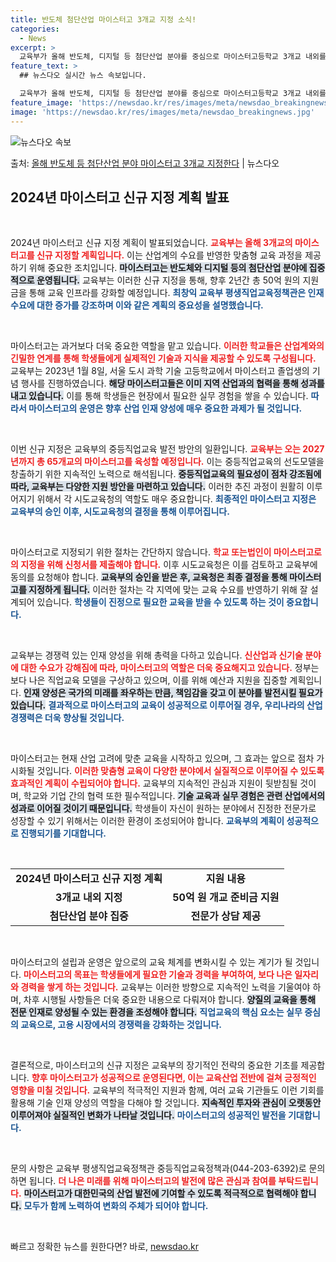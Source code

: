 ```yaml
---
title: 반도체 첨단산업 마이스터고 3개교 지정 소식!
categories:
  - News
excerpt: >
  교육부가 올해 반도체, 디지털 등 첨단산업 분야를 중심으로 마이스터고등학교 3개교 내외를 지정한다. 교육부는…
feature_text: >
  ## 뉴스다오 실시간 뉴스 속보입니다.

  교육부가 올해 반도체, 디지털 등 첨단산업 분야를 중심으로 마이스터고등학교 3개교 내외를 지정한다. 교육부는…
feature_image: 'https://newsdao.kr/res/images/meta/newsdao_breakingnews.jpg'
image: 'https://newsdao.kr/res/images/meta/newsdao_breakingnews.jpg'
---
```


![뉴스다오 속보](https://newsdao.kr/res/images/meta/newsdao_breakingnews.jpg)

<p>출처: <a href="https://newsdao.kr/3621" rel="dofollow">올해 반도체 등 첨단산업 분야 마이스터고 3개교 지정한다</a> | 뉴스다오</p>

<h2 data-ke-size="size26">2024년 마이스터고 신규 지정 계획 발표</h2>

<p data-ke-size="size16">&nbsp;</p>

2024년 마이스터고 신규 지정 계획이 발표되었습니다. <b><span style="color: #ee2323;">교육부는 올해 3개교의 마이스터고를 신규 지정할 계획입니다.</span></b> 이는 산업계의 수요를 반영한 맞춤형 교육 과정을 제공하기 위해 중요한 조치입니다. <b><span style="background-color: #21538527;">마이스터고는 반도체와 디지털 등의 첨단산업 분야에 집중적으로 운영됩니다.</span></b> 교육부는 이러한 신규 지정을 통해, 향후 2년간 총 50억 원의 지원금을 통해 교육 인프라를 강화할 예정입니다. <b><span style="color: #1a5490;">최창익 교육부 평생직업교육정책관은 인재 수요에 대한 증가를 강조하며 이와 같은 계획의 중요성을 설명했습니다.</span></b>

<p data-ke-size="size16">&nbsp;</p>

마이스터고는 과거보다 더욱 중요한 역할을 맡고 있습니다. <b><span style="color: #ee2323;">이러한 학교들은 산업계와의 긴밀한 연계를 통해 학생들에게 실제적인 기술과 지식을 제공할 수 있도록 구성됩니다.</span></b> 교육부는 2023년 1월 8일, 서울 도시 과학 기술 고등학교에서 마이스터고 졸업생의 기념 행사를 진행하였습니다. <b><span style="background-color: #21538527;">해당 마이스터고들은 이미 지역 산업과의 협력을 통해 성과를 내고 있습니다.</span></b> 이를 통해 학생들은 현장에서 필요한 실무 경험을 쌓을 수 있습니다. <b><span style="color: #1a5490;">따라서 마이스터고의 운영은 향후 산업 인재 양성에 매우 중요한 과제가 될 것입니다.</span></b>

<p data-ke-size="size16">&nbsp;</p>

이번 신규 지정은 교육부의 중등직업교육 발전 방안의 일환입니다. <b><span style="color: #ee2323;">교육부는 오는 2027년까지 총 65개교의 마이스터고를 육성할 예정입니다.</span></b> 이는 중등직업교육의 선도모델을 창출하기 위한 지속적인 노력으로 해석됩니다. <b><span style="background-color: #21538527;">중등직업교육의 필요성이 점차 강조됨에 따라, 교육부는 다양한 지원 방안을 마련하고 있습니다.</span></b> 이러한 추진 과정이 원활히 이루어지기 위해서 각 시도교육청의 역할도 매우 중요합니다. <b><span style="color: #1a5490;">최종적인 마이스터고 지정은 교육부의 승인 이후, 시도교육청의 결정을 통해 이루어집니다.</span></b>

<p data-ke-size="size16">&nbsp;</p>

마이스터고로 지정되기 위한 절차는 간단하지 않습니다. <b><span style="color: #ee2323;">학교 또는법인이 마이스터고로의 지정을 위해 신청서를 제출해야 합니다.</span></b> 이후 시도교육청은 이를 검토하고 교육부에 동의를 요청해야 합니다. <b><span style="background-color: #21538527;">교육부의 승인을 받은 후, 교육청은 최종 결정을 통해 마이스터고를 지정하게 됩니다.</span></b> 이러한 절차는 각 지역에 맞는 교육 수요를 반영하기 위해 잘 설계되어 있습니다. <b><span style="color: #1a5490;">학생들이 진정으로 필요한 교육을 받을 수 있도록 하는 것이 중요합니다.</span></b>

<p data-ke-size="size16">&nbsp;</p>

교육부는 경쟁력 있는 인재 양성을 위해 총력을 다하고 있습니다. <b><span style="color: #ee2323;">신산업과 신기술 분야에 대한 수요가 강해짐에 따라, 마이스터고의 역할은 더욱 중요해지고 있습니다.</span></b> 정부는 보다 나은 직업교육 모델을 구상하고 있으며, 이를 위해 예산과 지원을 집중할 계획입니다. <b><span style="background-color: #21538527;">인재 양성은 국가의 미래를 좌우하는 만큼, 책임감을 갖고 이 분야를 발전시킬 필요가 있습니다.</span></b> <b><span style="color: #1a5490;">결과적으로 마이스터고의 교육이 성공적으로 이루어질 경우, 우리나라의 산업 경쟁력은 더욱 향상될 것입니다.</span></b>

<p data-ke-size="size16">&nbsp;</p>

마이스터고는 현재 산업 고려에 맞춘 교육을 시작하고 있으며, 그 효과는 앞으로 점차 가시화될 것입니다. <b><span style="color: #ee2323;">이러한 맞춤형 교육이 다양한 분야에서 실질적으로 이루어질 수 있도록 효과적인 계획이 수립되어야 합니다.</span></b> 교육부의 지속적인 관심과 지원이 뒷받침될 것이며, 학교와 기업 간의 협력 또한 필수적입니다. <b><span style="background-color: #21538527;">기술 교육과 실무 경험은 관련 산업에서의 성과로 이어질 것이기 때문입니다.</span></b> 학생들이 자신이 원하는 분야에서 진정한 전문가로 성장할 수 있기 위해서는 이러한 환경이 조성되어야 합니다. <b><span style="color: #1a5490;">교육부의 계획이 성공적으로 진행되기를 기대합니다.</span></b>

<p data-ke-size="size16">&nbsp;</p>

<table style="width: 100%; border-collapse: collapse;">
    <tr>
        <td style="text-align: center; height: 17px;"><b>2024년 마이스터고 신규 지정 계획</b></td>
        <td style="text-align: center; height: 17px;"><b>지원 내용</b></td>
    </tr>
    <tr>
        <td style="text-align: center; height: 17px;"><b>3개교 내외 지정</b></td>
        <td style="text-align: center; height: 17px;"><b>50억 원 개교 준비금 지원</b></td>
    </tr>
    <tr>
        <td style="text-align: center; height: 17px;"><b>첨단산업 분야 집중</b></td>
        <td style="text-align: center; height: 17px;"><b>전문가 상담 제공</b></td>
    </tr>
</table>

<p data-ke-size="size16">&nbsp;</p>

마이스터고의 설립과 운영은 앞으로의 교육 체계를 변화시킬 수 있는 계기가 될 것입니다. <b><span style="color: #ee2323;">마이스터고의 목표는 학생들에게 필요한 기술과 경력을 부여하여, 보다 나은 일자리와 경력을 쌓게 하는 것입니다.</span></b> 교육부는 이러한 방향으로 지속적인 노력을 기울여야 하며, 차후 시행될 사항들은 더욱 중요한 내용으로 다뤄져야 합니다. <b><span style="background-color: #21538527;">양질의 교육을 통해 전문 인재로 양성될 수 있는 환경을 조성해야 합니다.</span></b> <b><span style="color: #1a5490;">직업교육의 핵심 요소는 실무 중심의 교육으로, 고용 시장에서의 경쟁력을 강화하는 것입니다.</span></b> 

<p data-ke-size="size16">&nbsp;</p>

결론적으로, 마이스터고의 신규 지정은 교육부의 장기적인 전략의 중요한 기초를 제공합니다. <b><span style="color: #ee2323;">향후 마이스터고가 성공적으로 운영된다면, 이는 교육산업 전반에 걸쳐 긍정적인 영향을 미칠 것입니다.</span></b> 교육부의 적극적인 지원과 함께, 여러 교육 기관들도 이런 기회를 활용해 기술 인재 양성의 역할을 다해야 할 것입니다. <b><span style="background-color: #21538527;">지속적인 투자와 관심이 오랫동안 이루어져야 실질적인 변화가 나타날 것입니다.</span></b> <b><span style="color: #1a5490;">마이스터고의 성공적인 발전을 기대합니다.</span></b>

<p data-ke-size="size16">&nbsp;</p>

문의 사항은 교육부 평생직업교육정책관 중등직업교육정책과(044-203-6392)로 문의하면 됩니다. <b><span style="color: #ee2323;">더 나은 미래를 위해 마이스터고의 발전에 많은 관심과 참여를 부탁드립니다.</span></b> <b><span style="background-color: #21538527;">마이스터고가 대한민국의 산업 발전에 기여할 수 있도록 적극적으로 협력해야 합니다.</span></b> <b><span style="color: #1a5490;">모두가 함께 노력하여 변화의 주체가 되어야 합니다.</span></b> 

<p data-ke-size="size16">&nbsp;</p> 

빠르고 정확한 뉴스를 원한다면? 바로, <a href="https://newsdao.kr" rel="dofollow">newsdao.kr</a>


